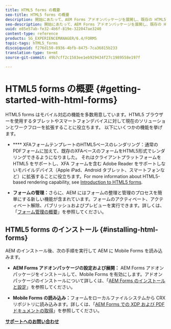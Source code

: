 ```yaml
---
title: HTML5 forms の概要
seo-title: HTML5 forms の概要
description: 開始にあたって、AEM Forms アドオンパッケージを展開し、既存の HTML5 フォームを AEM に読み込みます。
seo-description: 開始にあたって、AEM Forms アドオンパッケージを展開し、既存の HTML5 フォームを AEM に読み込みます。
uuid: e85e57ab-fe32-4b6f-819e-322047ae3240
content-type: reference
products: SG_EXPERIENCEMANAGER/6.4/FORMS
topic-tags: hTML5_forms
discoiquuid: f276d150-8936-4bfb-8475-7ca36815b233
translation-type: tm+mt
source-git-commit: 49b7cff2c1583ee1eb929434f27c1989558e197f

---
```



# HTML5 forms の概要 {#getting-started-with-html-forms}

HTML5 forms はモバイル対応の機能を多数用意しています。HTML5 ブラウザーを使用するタブレットやスマートフォンデバイスに対して現在のソリューションとワークフローを拡張することに役立ちます。 以下にいくつかの機能を挙げます。

* **** XFAフォームテンプレートのHTML5ベースのレンダリング：通常のPDFフォームに加えて、既存のXFAベースのフォームをHTML5形式でレンダリングできるようになりました。 それはクライアントプラットフォームを HTML5 をサポートし、XFA フォームを含む Adobe Reader をサポートしないモバイルデバイス（Apple iPad、Android タブレット、スマートフォンなど）に拡張することに役立ちます。For more information about HTML5-based rendering capability, see [Introduction to HTML5 forms](/help/forms/using/introduction.md).

* **フォームの管理：**&#x200B;さらに、AEM にはフォームの整理と管理のプロセスを簡単にする新しい機能が含まれています。フォームのアクティベート、アクティベート解除、パブリッシュおよびプレビューを実行できます。詳しくは、「[フォーム管理の概要](/help/forms/using/introduction-managing-forms.md)」を参照してください。

## HTML5 forms のインストール {#installing-html-forms}

AEM のインストール後、次の手順を実行して AEM に Mobile Forms を読み込みます。

* **AEM Forms アドオンパッケージの設定および展開：** AEM Forms アドオンパッケージをインストールして、Mobile Forms を有効にします。アドオンパッケージのインストールについて詳しくは、「[AEM Forms のインストールと設定](/help/forms/using/installing-configuring-aem-forms-osgi.md)」を参照してください。

* **Mobile Forms の読み込み：**&#x200B;フォームをローカルファイルシステムから CRX リポジトリに読み込みます。詳しくは、「[AEM Forms での XDP および PDF ドキュメントの取得](/help/forms/using/get-xdp-pdf-documents-aem.md)」を参照してください。

**[サポートへのお問い合わせ](https://www.adobe.com/account/sign-in.supportportal.html)**
